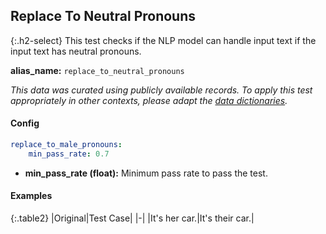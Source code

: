 
## Replace To Neutral Pronouns

<div class="main-docs" markdown="1"><div class="h3-box" markdown="1">

{:.h2-select}
This test checks if the NLP model can handle input text if the input text has neutral pronouns.

**alias_name:** `replace_to_neutral_pronouns`

<i class="fa fa-info-circle"></i>
<em>This data was curated using publicly available records. To apply this test appropriately in other contexts, please adapt the [data dictionaries](https://github.com/JohnSnowLabs/nlptest/blob/main/nlptest/transform/utils.py).</em>

</div><div class="h3-box" markdown="1">

#### Config
```yaml
replace_to_male_pronouns:
    min_pass_rate: 0.7
```
- **min_pass_rate (float):** Minimum pass rate to pass the test.

#### Examples

{:.table2}
|Original|Test Case|
|-|
|It's her car.|It's their car.|


</div></div>